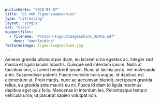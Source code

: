 ```yaml
---
publishdate: "2018-01-07"
title: "DS 460 Figuurzaagmachine"
type: "uitrusting"
layout: "single"
cat: "klein"
supportfiles:
  - filename: "Proxxon-Figuurzaagmachine_DS460.pdf"
    desc: "Handleiding"
featuredimage: figuurzaagmachine.jpg
---
```

Aenean gravida ullamcorper diam, eu laoreet urna egestas ac. Integer sed massa et ligula iaculis lobortis. Quisque sed interdum ipsum. Nulla at faucibus orci, sit amet hendrerit ipsum. Nunc at lacinia justo, vel malesuada ante. Suspendisse potenti. Fusce molestie nulla augue, id dapibus est elementum ut. Proin mattis, nunc ac accumsan blandit, orci ipsum gravida tellus, eu gravida ante mauris eu mi. Fusce id diam id ligula maximus dapibus eget quis felis. Maecenas in interdum leo. Pellentesque tempor vehicula urna, ut placerat sapien volutpat non. 